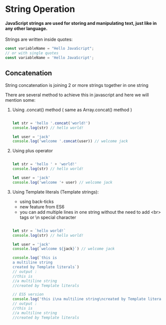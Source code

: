 # String Operation

#### JavaScript strings are used for storing and manipulating text, just like in any other language.

Strings are written inside quotes:
```javascript
const variableName = "Hello JavaScript";
// or with single quotes
const variableName = 'Hello JavaScript';
```

## Concatenation

String concatenation is joining 2 or more strings together in one string

There are several method to achieve this in javascript and here we will mention some:

1. Using .concat() method ( same as Array.concat() method )
    ```javascript

    let str = 'hello '.concat('world!')
    console.log(str) // hello world!

    let user = 'jack'
    console.log('welcome '.concat(user)) // welcome jack

    ```

2. Using plus operator
    ```javascript

    let str = 'hello ' + 'world!'
    console.log(str) // hello world!

    let user = 'jack'
    console.log('welcome '+ user) // welcome jack

    ```
2. Using Template literals (Template strings):
   -  using back-ticks
   -  new feature from ES6
   -  you can add multiple lines in one string without the need to add \<br\> tags or \n special character
    ```javascript

    let str = `hello world!`
    console.log(str) // hello world!

    let user = 'jack'
    console.log(`welcome ${jack}`) // welcome jack

    console.log(`this is
    a multiline string
    created by Template literals`)
    // output :
    //this is
    //a multiline string
    //created by Template literals

    // ES5 version
    console.log('this i\na multiline string\ncreated by Template literals')
    // output :
    //this is
    //a multiline string
    //created by Template literals
    ```